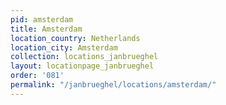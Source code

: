 ```yaml
---
pid: amsterdam
title: Amsterdam
location_country: Netherlands
location_city: Amsterdam
collection: locations_janbrueghel
layout: locationpage_janbrueghel
order: '081'
permalink: "/janbrueghel/locations/amsterdam/"
---
```

